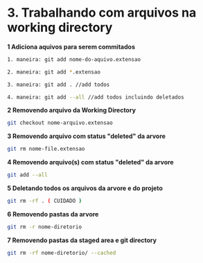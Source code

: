 # 3. Trabalhando com arquivos na working directory

**1 Adiciona aquivos para serem commitados**
```bash
1. maneira: git add nome-do-aquivo.extensao

2. maneira: git add *.extensao

3. maneira: git add . //add todos

4. maneira: git add --all //add todos incluindo deletados
```

**2 Removendo arquivo da Working Directory**
```bash
git checkout nome-arquivo.extensao
```

**3 Removendo arquivo com status "deleted" da arvore**
```bash
git rm nome-file.extensao
```

**4 Removendo arquivo(s) com status "deleted" da arvore**
```bash
git add --all
```

**5 Deletando todos os arquivos da arvore e do projeto**
```bash
git rm -rf . ( CUIDADO )
```

**6 Removendo pastas da arvore**
```bash
git rm -r nome-diretorio
```

**7 Removendo pastas da staged area e git directory**
```bash
git rm -rf nome-diretorio/ --cached
```
